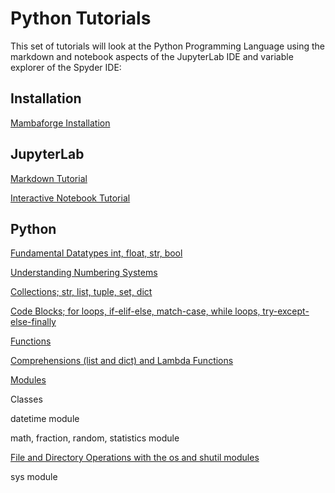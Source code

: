 # Python Tutorials

This set of tutorials will look at the Python Programming Language using the markdown and notebook aspects of the JupyterLab IDE and variable explorer of the Spyder IDE:

## Installation

[Mambaforge Installation](./001_install/)

## JupyterLab

[Markdown Tutorial](./002_markdown/)

[Interactive Notebook Tutorial](./003_interactive_notebook/)

## Python

[Fundamental Datatypes int, float, str, bool](./004_python_fundamental_datatypes/)

[Understanding Numbering Systems](./005_numbering_systems/)

[Collections; str, list, tuple, set, dict](./006_collections/)

[Code Blocks; for loops, if-elif-else, match-case, while loops, try-except-else-finally](./007_code_blocks/)

[Functions](./008_functions/)

[Comprehensions (list and dict) and Lambda Functions](./009_comprehensions_and_lambda_expressions/)

[Modules](./010_modules/)

Classes

datetime module

math, fraction, random, statistics module

[File and Directory Operations with the os and shutil modules](./014_os_module/)

sys module

